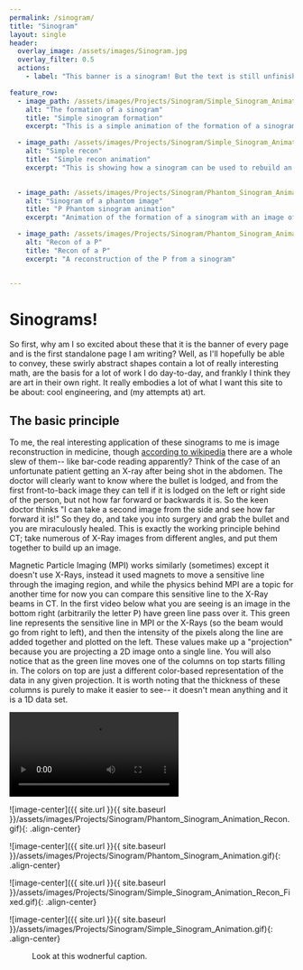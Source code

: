 ```yaml
---
permalink: /sinogram/
title: "Sinogram"
layout: single
header:
  overlay_image: /assets/images/Sinogram.jpg
  overlay_filter: 0.5
  actions:
    - label: "This banner is a sinogram! But the text is still unfinished :("

feature_row:
  - image_path: /assets/images/Projects/Sinogram/Simple_Sinogram_Animation.gif
    alt: "The formation of a sinogram"
    title: "Simple sinogram formation"
    excerpt: "This is a simple animation of the formation of a sinogram"

  - image_path: /assets/images/Projects/Sinogram/Simple_Sinogram_Animation_Recon_Fixed.gif
    alt: "Simple recon"
    title: "Simple recon animation"
    excerpt: "This is showing how a sinogram can be used to rebuild an image"

    
  - image_path: /assets/images/Projects/Sinogram/Phantom_Sinogram_Animation.gif
    alt: "Sinogram of a phantom image"
    title: "P Phantom sinogram animation"
    excerpt: "Animation of the formation of a sinogram with an image of a P"

  - image_path: /assets/images/Projects/Sinogram/Phantom_Sinogram_Animation_Recon.gif
    alt: "Recon of a P"
    title: "Recon of a P"
    excerpt: "A reconstruction of the P from a sinogram"


---
```


# Sinograms!

So first, why am I so excited about these that it is the banner of every page and is the first standalone page I am writing? Well, as I'll hopefully be able to convey, these swirly abstract shapes contain a lot of really interesting math, are the basis for a lot of work I do day-to-day, and frankly I think they are art in their own right. It really embodies a lot of what I want this site to be about: cool engineering, and (my attempts at) art.

## The basic principle 

To me, the real interesting application of these sinograms to me is image reconstruction in medicine, though [according to wikipedia](https://en.wikipedia.org/wiki/Radon_transform) there are a whole slew of them-- like bar-code reading apparently? Think of the case of an unfortunate patient getting an X-ray after being shot in the abdomen. The doctor will clearly want to know where the bullet is lodged, and from the first front-to-back image they can tell if it is lodged on the left or right side of the person, but not how far forward or backwards it is. So the keen doctor thinks "I can take a second image from the side and see how far forward it is!" So they do, and take you into surgery and grab the bullet and you are miraculously healed. This is exactly the working principle behind CT; take numerous of X-Ray images from different angles, and put them together to build up an image. 

Magnetic Particle Imaging (MPI) works similarly (sometimes) except it doesn't use X-Rays, instead it used magnets to move a sensitive line through the imaging region, and while the physics behind MPI are a topic for another time for now you can compare this sensitive line to the X-Ray beams in CT. In the first video below what you are seeing is an image in the bottom right (arbitrarily the letter P) have green line pass over it. This green line represents the sensitive line in MPI or the X-Rays (so the beam would go from right to left), and then the intensity of the pixels along the line are added together and plotted on the left. These values make up a "projection" because you are projecting a 2D image onto a single line. You will also notice that as the green line moves one of the columns on top starts filling in. The colors on top are just a different color-based representation of the data in any given projection. It is worth noting that the thickness of these columns is purely to make it easier to see-- it doesn't mean anything and it is a 1D data set.

<video controls>
  <source src="/assets/images/Projects/Sinogram/P_Letter_Proj_Build_1.mp4" type="video/mp4">
</video>  

![image-center]({{ site.url }}{{ site.baseurl }}/assets/images/Projects/Sinogram/Phantom_Sinogram_Animation_Recon.gif){: .align-center}

![image-center]({{ site.url }}{{ site.baseurl }}/assets/images/Projects/Sinogram/Phantom_Sinogram_Animation.gif){: .align-center}

![image-center]({{ site.url }}{{ site.baseurl }}/assets/images/Projects/Sinogram/Simple_Sinogram_Animation_Recon_Fixed.gif){: .align-center}

![image-center]({{ site.url }}{{ site.baseurl }}/assets/images/Projects/Sinogram/Simple_Sinogram_Animation.gif){: .align-center}



<figure class="align-center">
  <img src="{{ site.url }}{{ site.baseurl }}/assets/images/Projects/Sinogram/Simple_Sinogram_Animation.gif" alt="">
  <figcaption>Look at this wodnerful caption.</figcaption>
</figure> 



